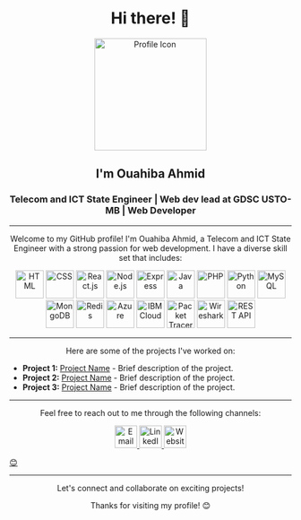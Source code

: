 <h1 align="center">Hi there! 👋</h1>
<p align="center">
  <img src="https://link.to.flaticon/your-icon" alt="Profile Icon" width="200" height="200">
</p>
<h2 align="center">I'm Ouahiba Ahmid</h2>
<h3 align="center">Telecom and ICT State Engineer | Web dev lead at GDSC USTO-MB | Web Developer</h3>



---

<p align="center">Welcome to my GitHub profile! I'm Ouahiba Ahmid, a Telecom and ICT State Engineer with a strong passion for web development. I have a diverse skill set that includes:</p>

<p align="center">
  <img src="https://link.to.flaticon/html-icon" alt="HTML" title="HTML" width="50" height="50">
  <img src="https://link.to.flaticon/css-icon" alt="CSS" title="CSS" width="50" height="50">
  <img src="https://link.to.flaticon/react-icon" alt="React.js" title="React.js" width="50" height="50">
  <img src="https://link.to.flaticon/nodejs-icon" alt="Node.js" title="Node.js" width="50" height="50">
  <img src="https://link.to.flaticon/express-icon" alt="Express" title="Express" width="50" height="50">
  <img src="https://link.to.flaticon/java-icon" alt="Java" title="Java" width="50" height="50">
  <img src="https://link.to.flaticon/php-icon" alt="PHP" title="PHP" width="50" height="50">
  <img src="https://link.to.flaticon/python-icon" alt="Python" title="Python" width="50" height="50">
  <img src="https://link.to.flaticon/mysql-icon" alt="MySQL" title="MySQL" width="50" height="50">
  <img src="https://link.to.flaticon/mongodb-icon" alt="MongoDB" title="MongoDB" width="50" height="50">
  <img src="https://link.to.flaticon/redis-icon" alt="Redis" title="Redis" width="50" height="50">
  <img src="https://link.to.flaticon/azure-icon" alt="Azure" title="Azure" width="50" height="50">
  <img src="https://link.to.flaticon/ibmcloud-icon" alt="IBM Cloud" title="IBM Cloud" width="50" height="50">
  <img src="https://link.to.flaticon/packettracer-icon" alt="Packet Tracer" title="Packet Tracer" width="50" height="50">
  <img src="https://link.to.flaticon/wireshark-icon" alt="Wireshark" title="Wireshark" width="50" height="50">
  <img src="https://link.to.flaticon/restapi-icon" alt="REST API" title="REST API" width="50" height="50">
</p>

---

<p align="center">Here are some of the projects I've worked on:</p>

- **Project 1:** [Project Name](https://github.com/project1) - Brief description of the project.
- **Project 2:** [Project Name](https://github.com/project2) - Brief description of the project.
- **Project 3:** [Project Name](https://github.com/project3) - Brief description of the project.

---

<p align="center">Feel free to reach out to me through the following channels:</p>

<p align="center">
  <a href="mailto:ahmidouahiba@gmail.com" target="_blank">
    <img src="https://link.to.flaticon/email-icon" alt="Email" title="Email" width="40" height="40">
  </a>
  <a href="https://www.linkedin.com/in/ouahibaahmid" target="_blank">
    <img src="https://link.to.flaticon/linkedin-icon" alt="LinkedIn" title="LinkedIn" width="40" height="40">
  </a>
  <a href="https://ouahiba99.github.io/" target="_blank">
    <img src="https://link.to.flaticon/website-icon" alt="Website" title="Website" width="40" height="40">
  </a>
  <a href="https://twitter.com/ouahiba_ahmid" target="_blank"><p>&#128522;</p>
  </a>
</p>

---

<p align="center">Let's connect and collaborate on exciting projects!</p>

<p align="center">Thanks for visiting my profile! 😊</p>
